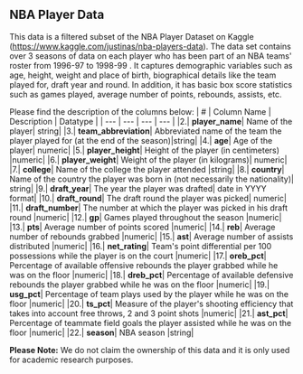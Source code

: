 ## NBA Player Data
This data is a filtered subset of the NBA Player Dataset on Kaggle (https://www.kaggle.com/justinas/nba-players-data). The data set contains over 3 seasons of data on each player who has been part of an NBA teams' roster from 1996-97 to 1998-99 . It captures demographic variables such as age, height, weight and place of birth, biographical details like the team played for, draft year and round. In addition, it has basic box score statistics such as games played, average number of points, rebounds, assists, etc.

Please find the description of the columns below:
| # | Column Name | Description | Datatype |
| --- | --- | --- | --- |
|2.| **player_name**| Name of the player| string|
|3.| **team_abbreviation**| Abbreviated name of the team the player played for (at the end of the season)|string|
|4.| **age**| Age of the player| numeric|
|5.| **player_height**| Height of the player (in centimeters) |numeric|
|6.| **player_weight**| Weight of the player (in kilograms)| numeric|
|7.| **college**| Name of the college the player attended |string|
|8.| **country**| Name of the country the player was born in (not necessarily the nationality)| string|
|9.| **draft_year**| The year the player was drafted| date in YYYY format|
|10.| **draft_round**| The draft round the player was picked| numeric|
|11.| **draft_number**| The number at which the player was picked in his draft round |numeric|
|12.| **gp**| Games played throughout the season |numeric|
|13.| **pts**| Average number of points scored |numeric|
|14.| **reb**| Average number of rebounds grabbed |numeric|
|15.| **ast**| Average number of assists distributed |numeric|
|16.| **net_rating**| Team's point differential per 100 possessions while the player is on the court |numeric|
|17.| **oreb_pct**| Percentage of available offensive rebounds the player grabbed while he was on the floor |numeric|
|18.| **dreb_pct**| Percentage of available defensive rebounds the player grabbed while he was on the floor |numeric|
|19.| **usg_pct**| Percentage of team plays used by the player while he was on the floor |numeric|
|20.| **ts_pct**| Measure of the player's shooting efficiency that takes into account free throws, 2 and 3 point shots |numeric|
|21.| **ast_pct**| Percentage of teammate field goals the player assisted while he was on the floor |numeric|
|22.| **season**| NBA season |string|

<b>Please Note:</b> We do not claim the ownership of this data and it is only used for academic research purposes.

